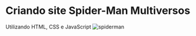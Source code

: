 # Criando site Spider-Man Multiversos
Utilizando HTML, CSS e JavaScript
![spiderman](https://user-images.githubusercontent.com/82118386/169653855-2aa2a4f8-ba62-4474-950e-45ed5009fde9.png)
